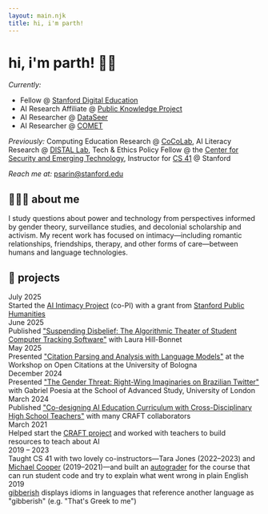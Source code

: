 ```yaml
---
layout: main.njk
title: hi, i'm parth!
---
```


# hi, i'm parth! 👋🏽

<div id="roles">

_Currently:_

- Fellow @ [Stanford Digital Education](https://digitaleducation.stanford.edu/)
- AI Research Affiliate @ [Public Knowledge Project](https://pkp.sfu.ca/)
- AI Researcher @ [DataSeer](https://dataseer.ai/)
- AI Researcher @ [COMET](https://www.cometadata.org/)

_Previously:_ Computing Education Research @ [CoCoLab](https://cocolab.stanford.edu/), AI Literacy Research @ [DISTAL Lab](https://distal.stanford.edu/), Tech & Ethics Policy Fellow @ the [Center for Security and Emerging Technology](https://cset.georgetown.edu/), Instructor for [CS 41](https://stanfordpython.com/) @ Stanford

_Reach me at:_ psarin@stanford.edu

</div>

## 🧑🏽‍🏫 about me

I study questions about power and technology from perspectives informed by gender theory, surveillance studies, and decolonial scholarship and activism. My recent work has focused on intimacy—including romantic relationships, friendships, therapy, and other forms of care—between humans and language technologies.

## 🎨 projects

<div class="projects-grid">
  <div class="project-date">July 2025</div>
  <div class="project-description">Started the <a href="https://ai-intimacy.stanford.edu/">AI Intimacy Project</a> (co-PI) with a grant from <a href="https://publichumanities.stanford.edu/research-grants/humanities-seed-grants/2025-grant-recipients">Stanford Public Humanities</a></div>

  <div class="project-date">June 2025</div>
  <div class="project-description">Published <a href="https://ojs.library.queensu.ca/index.php/surveillance-and-society/article/view/17764">"Suspending Disbelief: The Algorithmic Theater of Student Computer Tracking Software"</a> with Laura Hill-Bonnet</div>

  <div class="project-date">May 2025</div>
  <div class="project-description">Presented <a href="https://arxiv.org/abs/2505.15948">"Citation Parsing and Analysis with Language Models"</a> at the Workshop on Open Citations at the University of Bologna</div>

  <div class="project-date">December 2024</div>
  <div class="project-description">Presented <a href="https://docs.google.com/presentation/d/1tGDoOqURO37ce3MCqrokp-BLt23ml9oOw15YBQVudt0/edit?usp=sharing">"The Gender Threat: Right-Wing Imaginaries on Brazilian Twitter"</a> with Gabriel Poesia at the School of Advanced Study, University of London</div>

  <div class="project-date">March 2024</div>
  <div class="project-description">Published <a href="https://doi.org/10.1609/aaai.v38i21.30360">"Co-designing AI Education Curriculum with Cross-Disciplinary High School Teachers"</a> with many CRAFT collaborators</div>

  <div class="project-date">March 2021</div>
  <div class="project-description">Helped start the <a href="https://craft.stanford.edu/">CRAFT project</a> and worked with teachers to build resources to teach about AI</div>

  <div class="project-date">2019 – 2023</div>
  <div class="project-description">Taught CS 41 with two lovely co-instructors—Tara Jones (2022–2023) and <a href="https://michaeljohncooper.com/">Michael Cooper</a> (2019–2021)—and built an <a href="https://github.com/stanfordpython/autograder">autograder</a> for the course that can run student code and try to explain what went wrong in plain English</div>

  <div class="project-date">2019</div>
  <div class="project-description"><a href="/projects/gibberish">gibberish</a> displays idioms in languages that reference another language as "gibberish" (e.g. "That's Greek to me")</div>
</div>
